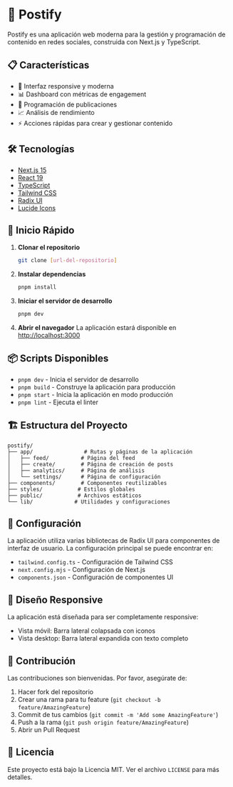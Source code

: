 # 🚀 Postify

Postify es una aplicación web moderna para la gestión y programación de contenido en redes sociales, construida con Next.js y TypeScript.

## 📋 Características

- 📱 Interfaz responsive y moderna
- 📊 Dashboard con métricas de engagement
- 📅 Programación de publicaciones
- 📈 Análisis de rendimiento
- ⚡ Acciones rápidas para crear y gestionar contenido

## 🛠️ Tecnologías

- [Next.js 15](https://nextjs.org/)
- [React 19](https://reactjs.org/)
- [TypeScript](https://www.typescriptlang.org/)
- [Tailwind CSS](https://tailwindcss.com/)
- [Radix UI](https://www.radix-ui.com/)
- [Lucide Icons](https://lucide.dev/)

## 🚀 Inicio Rápido

1. **Clonar el repositorio**
   ```bash
   git clone [url-del-repositorio]
   ```

2. **Instalar dependencias**
   ```bash
   pnpm install
   ```

3. **Iniciar el servidor de desarrollo**
   ```bash
   pnpm dev
   ```

4. **Abrir el navegador**
   La aplicación estará disponible en [http://localhost:3000](http://localhost:3000)

## 📦 Scripts Disponibles

- `pnpm dev` - Inicia el servidor de desarrollo
- `pnpm build` - Construye la aplicación para producción
- `pnpm start` - Inicia la aplicación en modo producción
- `pnpm lint` - Ejecuta el linter

## 🏗️ Estructura del Proyecto

```
postify/
├── app/                # Rutas y páginas de la aplicación
│   ├── feed/          # Página del feed
│   ├── create/        # Página de creación de posts
│   ├── analytics/     # Página de análisis
│   └── settings/      # Página de configuración
├── components/        # Componentes reutilizables
├── styles/           # Estilos globales
├── public/           # Archivos estáticos
└── lib/             # Utilidades y configuraciones
```

## 🔧 Configuración

La aplicación utiliza varias bibliotecas de Radix UI para componentes de interfaz de usuario. La configuración principal se puede encontrar en:

- `tailwind.config.ts` - Configuración de Tailwind CSS
- `next.config.mjs` - Configuración de Next.js
- `components.json` - Configuración de componentes UI

## 📱 Diseño Responsive

La aplicación está diseñada para ser completamente responsive:
- Vista móvil: Barra lateral colapsada con iconos
- Vista desktop: Barra lateral expandida con texto completo

## 🤝 Contribución

Las contribuciones son bienvenidas. Por favor, asegúrate de:

1. Hacer fork del repositorio
2. Crear una rama para tu feature (`git checkout -b feature/AmazingFeature`)
3. Commit de tus cambios (`git commit -m 'Add some AmazingFeature'`)
4. Push a la rama (`git push origin feature/AmazingFeature`)
5. Abrir un Pull Request

## 📄 Licencia

Este proyecto está bajo la Licencia MIT. Ver el archivo `LICENSE` para más detalles. 